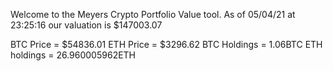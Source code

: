 Welcome to the Meyers Crypto Portfolio Value tool. 
As of 05/04/21 at 23:25:16 our valuation is $147003.07 

BTC Price = $54836.01
 ETH Price = $3296.62
BTC Holdings = 1.06BTC
 ETH holdings = 26.960005962ETH 

